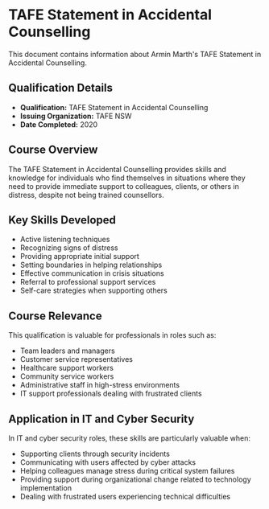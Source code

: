 # TAFE Statement in Accidental Counselling

This document contains information about Armin Marth's TAFE Statement in Accidental Counselling.

## Qualification Details
- **Qualification:** TAFE Statement in Accidental Counselling
- **Issuing Organization:** TAFE NSW
- **Date Completed:** 2020

## Course Overview
The TAFE Statement in Accidental Counselling provides skills and knowledge for individuals who find themselves in situations where they need to provide immediate support to colleagues, clients, or others in distress, despite not being trained counsellors.

## Key Skills Developed
- Active listening techniques
- Recognizing signs of distress
- Providing appropriate initial support
- Setting boundaries in helping relationships
- Effective communication in crisis situations
- Referral to professional support services
- Self-care strategies when supporting others

## Course Relevance
This qualification is valuable for professionals in roles such as:
- Team leaders and managers
- Customer service representatives
- Healthcare support workers
- Community service workers
- Administrative staff in high-stress environments
- IT support professionals dealing with frustrated clients

## Application in IT and Cyber Security
In IT and cyber security roles, these skills are particularly valuable when:
- Supporting clients through security incidents
- Communicating with users affected by cyber attacks
- Helping colleagues manage stress during critical system failures
- Providing support during organizational change related to technology implementation
- Dealing with frustrated users experiencing technical difficulties
